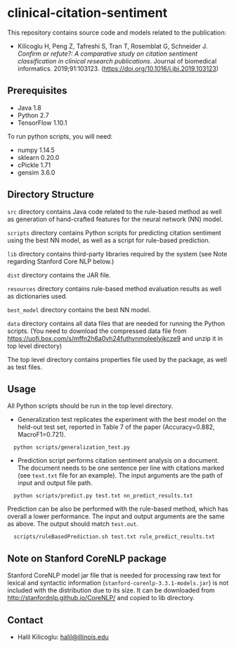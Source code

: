 # clinical-citation-sentiment
This repository contains source code and models related to the publication:
- Kilicoglu H, Peng Z, Tafreshi S, Tran T, Rosemblat G, Schneider J. *Confirm or refute?: A comparative study on citation sentiment classification in clinical research publications*. Journal of biomedical informatics. 2019;91:103123. (<https://doi.org/10.1016/j.jbi.2019.103123>) 

## Prerequisites

- Java 1.8
- Python 2.7
- TensorFlow 1.10.1

To run python scripts, you will need:
- numpy 1.14.5
- sklearn 0.20.0
- cPickle 1.71
- gensim 3.6.0

## Directory Structure

`src` directory contains Java code related to the rule-based method as well as generation of hand-crafted features for the neural network (NN) model.

`scripts` directory contains Python scripts for predicting citation sentiment using the best NN model, as well as a script for rule-based prediction.

`lib` directory contains third-party libraries required by the system (see Note regarding Stanford Core NLP below.)

`dist` directory contains the JAR file.

`resources` directory contains rule-based method evaluation results as well as dictionaries used.

`best_model` directory contains the best NN model.

`data` directory contains all data files that are needed for running the Python scripts. (You need to download the compressed data file from <https://uofi.box.com/s/mffn2h6a0vh24futhynmoleelyjkcze9> and unzip it in top level directory)

The top level directory contains properties file used by the package, as well as test files.


## Usage

All Python scripts should be run in the top level directory.
- Generalization test replicates the experiment with the best model on the held-out test set, reported in Table 7 of the paper
  (Accuracy=0.882, MacroF1=0.721). 
  
```
  python scripts/generalization_test.py
```

- Prediction script performs citation sentiment analysis on a document. The document needs to be one sentence per line with citations marked (see `text.txt` file for an example). The input arguments are the path of input and output file path.
  
```  
  python scripts/predict.py test.txt nn_predict_results.txt
```

Prediction can be also be performed with the rule-based method, which has overall a lower performance. The input and output arguments are the same as above. The output should match `test.out`. 

```  
  scripts/ruleBasedPrediction.sh test.txt rule_predict_results.txt
```


## Note on Stanford CoreNLP package

Stanford CoreNLP model jar file that is needed for processing raw text for lexical and syntactic information (`stanford-corenlp-3.3.1-models.jar`) is
not included with the distribution due to its size. It can be downloaded from <http://stanfordnlp.github.io/CoreNLP/> and copied to lib directory.


## Contact

- Halil Kilicoglu:      [halil@illinois.edu](mailto:halil@illinois.edu)


